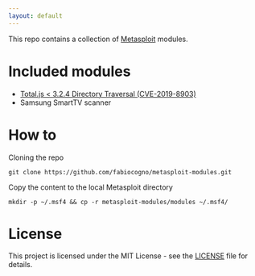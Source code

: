 ```yaml
---
layout: default
---
```


This repo contains a collection of [Metasploit](https://www.metasploit.com/) modules.

# Included modules

* [Total.js < 3.2.4 Directory Traversal (CVE-2019-8903)](./totaljs_traversal.html)
* Samsung SmartTV scanner

# How to

Cloning the repo

```
git clone https://github.com/fabiocogno/metasploit-modules.git
```

Copy the content to the local Metasploit directory

```
mkdir -p ~/.msf4 && cp -r metasploit-modules/modules ~/.msf4/
```

# License

This project is licensed under the MIT License - see the [LICENSE](LICENSE) file for details.